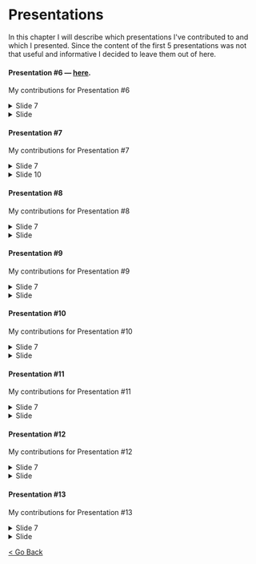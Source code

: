 # Presentations
In this chapter I will describe which presentations I've contributed to and which I presented.
Since the content of the first 5 presentations was not that useful and informative I decided to leave them out of here. 


#### Presentation #6 — [here](../).


My contributions for Presentation #6
<details> <summary>Slide 7</summary>
[Slide 7](../Images/Presentations/presentation-6-page-7.PNG)
[Slide 10](../Images/Presentations/presentation-6-page-10.PNG)
</details>

<details> <summary>Slide </summary>
    
</details>

#### Presentation #7
My contributions for Presentation #7
<details> <summary>Slide 7</summary>
    [Slide 7]()
</details>

<details> <summary>Slide 10</summary>
    
</details>

#### Presentation #8
My contributions for Presentation #8
<details> <summary>Slide 7</summary>
    ![Slide 7](../Images/Presentations/presentation-6-page-7)
</details>

<details> <summary>Slide </summary>
    
</details>

#### Presentation #9
My contributions for Presentation #9
<details> <summary>Slide 7</summary>
    ![Slide 7](../Images/Presentations/presentation-6-page-7)
</details>

<details> <summary>Slide </summary>
    
</details>

#### Presentation #10
My contributions for Presentation #10
<details> <summary>Slide 7</summary>
    ![Slide 7](../Images/Presentations/presentation-6-page-7)
</details>

<details> <summary>Slide </summary>
    
</details>

#### Presentation #11
My contributions for Presentation #11
<details> <summary>Slide 7</summary>
    ![Slide 7](../Images/Presentations/presentation-6-page-7)
</details>

<details> <summary>Slide </summary>
    
</details>

#### Presentation #12
My contributions for Presentation #12
<details> <summary>Slide 7</summary>
    ![Slide 7](../Images/Presentations/presentation-6-page-7)
</details>

<details> <summary>Slide </summary>
    
</details>

#### Presentation #13
My contributions for Presentation #13
<details> <summary>Slide 7</summary>
    ![Slide 7](../Images/Presentations/presentation-6-page-7)
</details>

<details> <summary>Slide </summary>
    
</details>

[<  Go Back](../README.md)
